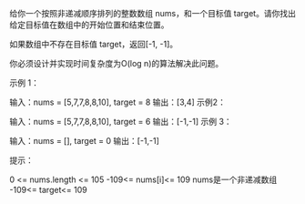 给你一个按照非递减顺序排列的整数数组 nums，和一个目标值 target。请你找出给定目标值在数组中的开始位置和结束位置。

如果数组中不存在目标值 target，返回[-1, -1]。

你必须设计并实现时间复杂度为O(log n)的算法解决此问题。

示例 1：

输入：nums = [5,7,7,8,8,10], target = 8
输出：[3,4]
示例2：

输入：nums = [5,7,7,8,8,10], target = 6
输出：[-1,-1]
示例 3：

输入：nums = [], target = 0
输出：[-1,-1]

提示：

0 <= nums.length <= 105
-109<= nums[i]<= 109
nums是一个非递减数组
-109<= target<= 109

